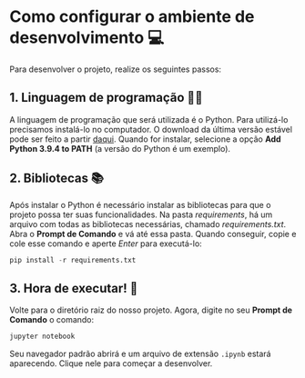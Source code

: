 # Como configurar o ambiente de desenvolvimento :computer:
Para desenvolver o projeto, realize os seguintes passos:

## 1. Linguagem de programação 	:abcd::symbols:
A linguagem de programação que será utilizada é o Python. Para utilizá-lo precisamos instalá-lo no computador. O download da última versão estável pode ser feito a partir [daqui](https://www.python.org/downloads/). Quando for instalar, selecione a opção **Add Python 3.9.4 to PATH** (a versão do Python é um exemplo).

## 2. Bibliotecas :books:
Após instalar o Python é necessário instalar as bibliotecas para que o projeto possa ter suas funcionalidades. Na pasta *requirements*, há um arquivo com todas as bibliotecas necessárias, chamado *requirements.txt*. Abra o **Prompt de Comando** e vá até essa pasta. Quando conseguir, copie e cole esse comando e aperte *Enter* para executá-lo:
```python
pip install -r requirements.txt
```

## 3. Hora de executar! :runner:
Volte para o diretório raiz do nosso projeto. Agora, digite no seu **Prompt de Comando** o comando:
```python
jupyter notebook
```
Seu navegador padrão abrirá e um arquivo de extensão `.ipynb` estará aparecendo. Clique nele para começar a desenvolver.